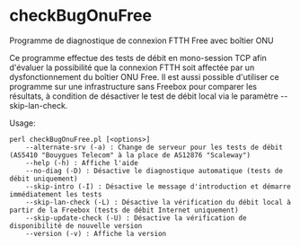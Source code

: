 # checkBugOnuFree
Programme de diagnostique de connexion FTTH Free avec boîtier ONU

Ce programme effectue des tests de débit en mono-session TCP afin d'évaluer la
possibilité que la connexion FTTH soit affectée par un dysfonctionnement du
boîtier ONU Free.
Il est aussi possible d'utiliser ce programme sur une infrastructure sans
Freebox pour comparer les résultats, à condition de désactiver le test de débit
local via le paramètre --skip-lan-check.

Usage:

    perl checkBugOnuFree.pl [<options>]
        --alternate-srv (-a) : Change de serveur pour les tests de débit (AS5410 "Bouygues Telecom" à la place de AS12876 "Scaleway")
        --help (-h) : Affiche l'aide
        --no-diag (-D) : Désactive le diagnostique automatique (tests de débit uniquement)
        --skip-intro (-I) : Désactive le message d'introduction et démarre immédiatement les tests
        --skip-lan-check (-L) : Désactive la vérification du débit local à partir de la Freebox (tests de débit Internet uniquement)
        --skip-update-check (-U) : Désactive la vérification de disponibilité de nouvelle version
        --version (-v) : Affiche la version

